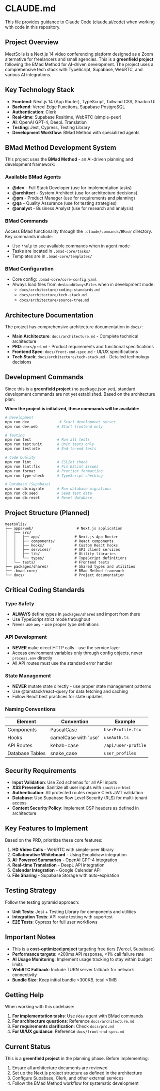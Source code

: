# CLAUDE.md

This file provides guidance to Claude Code (claude.ai/code) when working with code in this repository.

## Project Overview

MeetSolis is a Next.js 14 video conferencing platform designed as a Zoom alternative for freelancers and small agencies. This is a **greenfield project** following the BMad Method for AI-driven development. The project uses a comprehensive tech stack with TypeScript, Supabase, WebRTC, and various AI integrations.

## Key Technology Stack

- **Frontend**: Next.js 14 (App Router), TypeScript, Tailwind CSS, Shadcn UI
- **Backend**: Vercel Edge Functions, Supabase PostgreSQL
- **Authentication**: Clerk
- **Real-time**: Supabase Realtime, WebRTC (simple-peer)
- **AI**: OpenAI GPT-4, DeepL Translation
- **Testing**: Jest, Cypress, Testing Library
- **Development Workflow**: BMad Method with specialized agents

## BMad Method Development System

This project uses the **BMad Method** - an AI-driven planning and development framework:

### Available BMad Agents
- **@dev** - Full Stack Developer (use for implementation tasks)
- **@architect** - System Architect (use for architecture decisions)
- **@pm** - Product Manager (use for requirements and planning)
- **@qa** - Quality Assurance (use for testing strategies)
- **@analyst** - Business Analyst (use for research and analysis)

### BMad Commands
Access BMad functionality through the `.claude/commands/BMad/` directory. Key commands include:
- Use `*help` to see available commands when in agent mode
- Tasks are located in `.bmad-core/tasks/`
- Templates are in `.bmad-core/templates/`

### BMad Configuration
- Core config: `.bmad-core/core-config.yaml`
- Always load files from `devLoadAlwaysFiles` when in development mode:
  - `docs/architecture/coding-standards.md`
  - `docs/architecture/tech-stack.md`
  - `docs/architecture/source-tree.md`

## Architecture Documentation

The project has comprehensive architecture documentation in `docs/`:
- **Main Architecture**: `docs/architecture.md` - Complete technical architecture
- **PRD**: `docs/prd.md` - Product requirements and functional specifications
- **Frontend Spec**: `docs/front-end-spec.md` - UI/UX specifications
- **Tech Stack**: `docs/architecture/tech-stack.md` - Detailed technology decisions

## Development Commands

Since this is a **greenfield project** (no package.json yet), standard development commands are not yet established. Based on the architecture plan:

**When the project is initialized, these commands will be available:**
```bash
# Development
npm run dev              # Start development server
npm run dev:web         # Start frontend only

# Testing
npm run test            # Run all tests
npm run test:unit       # Unit tests only
npm run test:e2e        # End-to-end tests

# Code Quality
npm run lint            # ESLint check
npm run lint:fix        # Fix ESLint issues
npm run format          # Prettier formatting
npm run type-check      # TypeScript checking

# Database (Supabase)
npm run db:migrate      # Run database migrations
npm run db:seed         # Seed test data
npm run db:reset        # Reset database
```

## Project Structure (Planned)

```
meetsolis/
├── apps/web/                    # Next.js application
│   ├── src/
│   │   ├── app/                # Next.js App Router
│   │   ├── components/         # React components
│   │   ├── hooks/              # Custom React hooks
│   │   ├── services/           # API client services
│   │   ├── lib/                # Utility libraries
│   │   └── types/              # TypeScript definitions
│   └── tests/                  # Frontend tests
├── packages/shared/            # Shared types and utilities
├── .bmad-core/                 # BMad Method framework
└── docs/                       # Project documentation
```

## Critical Coding Standards

### Type Safety
- **ALWAYS** define types in `packages/shared` and import from there
- Use TypeScript strict mode throughout
- Never use `any` - use proper type definitions

### API Development
- **NEVER** make direct HTTP calls - use the service layer
- Access environment variables only through config objects, never `process.env` directly
- All API routes must use the standard error handler

### State Management
- **NEVER** mutate state directly - use proper state management patterns
- Use @tanstack/react-query for data fetching and caching
- Follow React best practices for state updates

### Naming Conventions
| Element | Convention | Example |
|---------|------------|---------|
| Components | PascalCase | `UserProfile.tsx` |
| Hooks | camelCase with 'use' | `useAuth.ts` |
| API Routes | kebab-case | `/api/user-profile` |
| Database Tables | snake_case | `user_profiles` |

## Security Requirements

- **Input Validation**: Use Zod schemas for all API inputs
- **XSS Prevention**: Sanitize all user inputs with `sanitize-html`
- **Authentication**: All protected routes require Clerk JWT validation
- **Database**: Use Supabase Row Level Security (RLS) for multi-tenant access
- **Content Security Policy**: Implement CSP headers as defined in architecture

## Key Features to Implement

Based on the PRD, prioritize these core features:
1. **HD Video Calls** - WebRTC with simple-peer library
2. **Collaborative Whiteboard** - Using Excalidraw integration
3. **AI-Powered Summaries** - OpenAI GPT-4 integration
4. **Real-time Translation** - DeepL API integration
5. **Calendar Integration** - Google Calendar API
6. **File Sharing** - Supabase Storage with auto-expiration

## Testing Strategy

Follow the testing pyramid approach:
- **Unit Tests**: Jest + Testing Library for components and utilities
- **Integration Tests**: API route testing with supertest
- **E2E Tests**: Cypress for full user workflows

## Important Notes

- This is a **cost-optimized project** targeting free tiers (Vercel, Supabase)
- **Performance targets**: <200ms API response, <1% call failure rate
- **AI Usage Monitoring**: Implement usage tracking to stay within budget limits
- **WebRTC Fallback**: Include TURN server fallback for network connectivity
- **Bundle Size**: Keep initial bundle <300KB, total <1MB

## Getting Help

When working with this codebase:
1. **For implementation tasks**: Use `@dev` agent with BMad commands
2. **For architecture questions**: Reference `docs/architecture.md`
3. **For requirements clarification**: Check `docs/prd.md`
4. **For UI/UX guidance**: Reference `docs/front-end-spec.md`

## Current Status

This is a **greenfield project** in the planning phase. Before implementing:
1. Ensure all architecture documents are reviewed
2. Set up the Next.js project structure as defined in the architecture
3. Configure Supabase, Clerk, and other external services
4. Follow the BMad Method workflow for systematic development